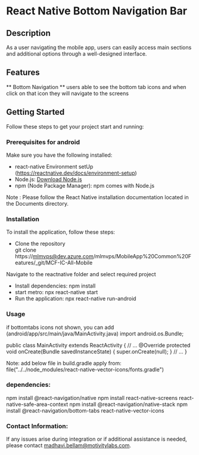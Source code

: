 # React Native Bottom Navigation Bar

## Description 
As a user navigating the mobile app, users can easily access main sections and additional options through a well-designed interface.

## Features 
 ** Bottom Navigation **
 users able to see the bottom tab icons and when click on that icon they will navigate to the screens
 
## Getting Started
 
Follow these steps to get your project start and running:
### Prerequisites for android

Make sure you have the following installed:
- react-native Environment setUp (https://reactnative.dev/docs/environment-setup)
- Node.js: [Download Node.js](https://nodejs.org/)
- npm (Node Package Manager): npm comes with Node.js

Note : Please follow the React Native installation documentation located in the Documents directory.

### Installation
To install the application, follow these steps:
 
- Clone the repository  
  git clone https://mlmvps@dev.azure.com/mlmvps/MobileApp%20Common%20Features/_git/MCF-IC-All-Mobile

Navigate to the reactnative folder and select required project
- Install dependencies: npm install
- start metro: npx react-native start
- Run the application: npx react-native run-android

### Usage
if bottomtabs icons not shown, you can add  (android/app/src/main/java/MainActivity.java)
import android.os.Bundle;

public class MainActivity extends ReactActivity {
  // ...
  @Override
  protected void onCreate(Bundle savedInstanceState) {
    super.onCreate(null);
  }
  // ...
}

Note: add below file in build.gradle
apply from: file("../../node_modules/react-native-vector-icons/fonts.gradle")

### dependencies:
npm install @react-navigation/native
npm install react-native-screens react-native-safe-area-context
npm install @react-navigation/native-stack
npm install @react-navigation/bottom-tabs
react-native-vector-icons


### Contact Information:
If any issues arise during integration or if additional assistance is needed, please contact 
madhavi.bellam@motivitylabs.com.
